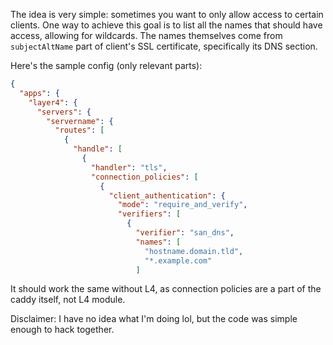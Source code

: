 The idea is very simple: sometimes you want to only allow access to certain clients.
One way to achieve this goal is to list all the names that should have access, allowing for wildcards.
The names themselves come from `subjectAltName` part of client's SSL certificate, specifically its DNS section.

Here's the sample config (only relevant parts):
```json
{
  "apps": {
    "layer4": {
      "servers": {
        "servername": {
          "routes": [
            {
              "handle": [
                {
                  "handler": "tls",
                  "connection_policies": [
                    {
                      "client_authentication": {
                        "mode": "require_and_verify",
                        "verifiers": [
                          {
                            "verifier": "san_dns",
                            "names": [
                              "hostname.domain.tld",
                              "*.example.com"
                            ]
```
It should work the same without L4, as connection policies are a part of the caddy itself, not L4 module.

Disclaimer: I have no idea what I'm doing lol, but the code was simple enough to hack together.

